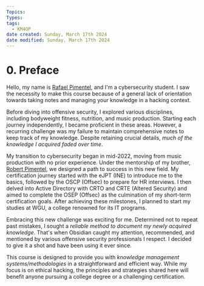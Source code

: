 ```yaml
---
Topics: 
Types: 
tags:
  - KM4OP
date created: Sunday, March 17th 2024
date modified: Sunday, March 17th 2024
---
```


# 0. Preface

Hello, my name is [Rafael Pimentel](https://www.linkedin.com/in/rafa-pimentel/), and I'm a cybersecurity student. I saw the necessity to make this course because of a general lack of orientation towards taking notes and managing your knowledge in a hacking context.

Before diving into offensive security, I explored various disciplines, including bodyweight fitness, nutrition, and music production. Starting each journey independently, I became proficient in these areas. However, a recurring challenge was my failure to maintain comprehensive notes to keep track of my knowledge. Despite retaining crucial details, *much of the knowledge I acquired faded over time*.

My transition to cybersecurity began in mid-2022, moving from music production with no prior experience. Under the mentorship of my brother, [Robert Pimentel](https://www.linkedin.com/in/pimentelrobert1), we designed a path to success in this new field. My certification journey started with the eJPT (INE) to introduce me to the basics, followed by the OSCP (Offsec) to prepare for HR interviews. I then delved into Active Directory with CRTO and CRTE (Altered Security) and aimed to complete the OSEP (Offsec) as the culmination of my short-term certification goals. After achieving these milestones, I planned to start my studies at WGU, a college renowned for its IT programs.

Embracing this new challenge was exciting for me. Determined not to repeat past mistakes, I sought a *reliable method to document my newly acquired knowledge*. That's when Obsidian caught my attention, recommended, and mentioned by various offensive security professionals I respect. I decided to give it a shot and have been using it ever since.

This course is designed to provide you with *knowledge management systems/methodologies* in a straightforward and efficient way. While my focus is on ethical hacking, the principles and strategies shared here will benefit anyone pursuing a college degree or a challenging certification.